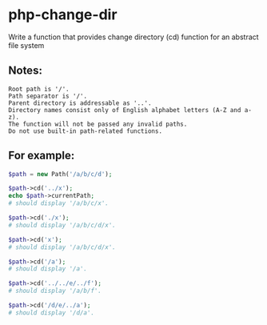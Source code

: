 # php-change-dir
Write a function that provides change directory (cd) function for an abstract file system

## Notes:
```
Root path is '/'.
Path separator is '/'.
Parent directory is addressable as '..'.
Directory names consist only of English alphabet letters (A-Z and a-z).
The function will not be passed any invalid paths.
Do not use built-in path-related functions.
```

## For example:
```php
$path = new Path('/a/b/c/d');

$path->cd('../x');
echo $path->currentPath;
# should display '/a/b/c/x'.

$path->cd('./x');
# should display '/a/b/c/d/x'.

$path->cd('x');
# should display '/a/b/c/d/x'.

$path->cd('/a');
# should display '/a'.

$path->cd('../../e/../f');
# should display '/a/b/f'.

$path->cd('/d/e/../a');
# should display '/d/a'.
```
